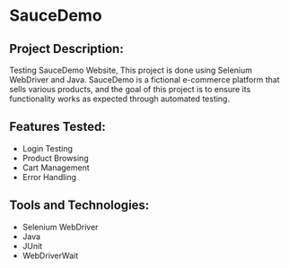 # SauceDemo

## Project Description: 

Testing SauceDemo Website, This project is done using Selenium WebDriver and Java. SauceDemo is a fictional e-commerce platform that sells various products, and the goal of this project is to ensure its functionality works as expected through automated testing.

## Features Tested: 
- Login Testing
- Product Browsing
- Cart Management
- Error Handling

## Tools and Technologies: 
- Selenium WebDriver
- Java
- JUnit
- WebDriverWait

